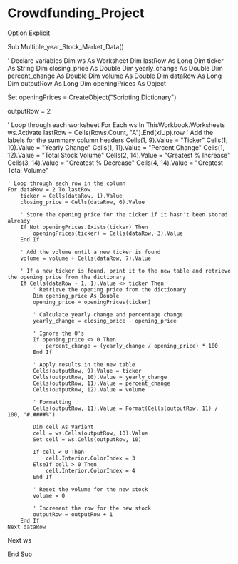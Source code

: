 # Crowdfunding_Project
Option Explicit

Sub Multiple_year_Stock_Market_Data()

' Declare variables
Dim ws As Worksheet
Dim lastRow As Long
Dim ticker As String
Dim closing_price As Double
Dim yearly_change As Double
Dim percent_change As Double
Dim volume As Double
Dim dataRow As Long
Dim outputRow As Long
Dim openingPrices As Object

Set openingPrices = CreateObject("Scripting.Dictionary")

outputRow = 2

' Loop through each worksheet
For Each ws In ThisWorkbook.Worksheets
    ws.Activate
    lastRow = Cells(Rows.Count, "A").End(xlUp).row
    ' Add the labels for the summary column headers
    Cells(1, 9).Value = "Ticker"
    Cells(1, 10).Value = "Yearly Change"
    Cells(1, 11).Value = "Percent Change"
    Cells(1, 12).Value = "Total Stock Volume"
    Cells(2, 14).Value = "Greatest % Increase"
    Cells(3, 14).Value = "Greatest % Decrease"
    Cells(4, 14).Value = "Greatest Total Volume"

    ' Loop through each row in the column
    For dataRow = 2 To lastRow
        ticker = Cells(dataRow, 1).Value
        closing_price = Cells(dataRow, 6).Value

        ' Store the opening price for the ticker if it hasn't been stored already
        If Not openingPrices.Exists(ticker) Then
            openingPrices(ticker) = Cells(dataRow, 3).Value
        End If

        ' Add the volume until a new ticker is found
        volume = volume + Cells(dataRow, 7).Value

        ' If a new ticker is found, print it to the new table and retrieve the opening price from the dictionary
        If Cells(dataRow + 1, 1).Value <> ticker Then
            ' Retrieve the opening price from the dictionary
            Dim opening_price As Double
            opening_price = openingPrices(ticker)

            ' Calculate yearly change and percentage change
            yearly_change = closing_price - opening_price

            ' Ignore the 0's
            If opening_price <> 0 Then
                percent_change = (yearly_change / opening_price) * 100
            End If

            ' Apply results in the new table
            Cells(outputRow, 9).Value = ticker
            Cells(outputRow, 10).Value = yearly_change
            Cells(outputRow, 11).Value = percent_change
            Cells(outputRow, 12).Value = volume

            ' Formatting
            Cells(outputRow, 11).Value = Format(Cells(outputRow, 11) / 100, "#.####%")

            Dim cell As Variant
            cell = ws.Cells(outputRow, 10).Value
            Set cell = ws.Cells(outputRow, 10)

            If cell < 0 Then
                cell.Interior.ColorIndex = 3
            ElseIf cell > 0 Then
                cell.Interior.ColorIndex = 4
            End If

            ' Reset the volume for the new stock
            volume = 0

            ' Increment the row for the new stock
            outputRow = outputRow + 1
        End If
    Next dataRow
Next ws

End Sub
